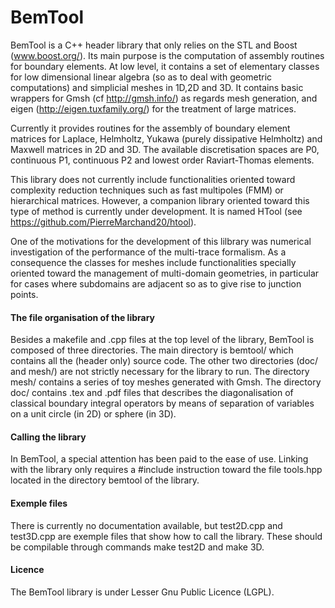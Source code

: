 # BemTool
BemTool is a C++ header library that only relies on the STL and Boost (www.boost.org/).
Its main purpose is the computation of assembly routines for boundary elements. At low level,
it contains a set of elementary classes for low dimensional linear algebra (so as to deal with
geometric computations) and simplicial meshes in 1D,2D and 3D. It contains basic wrappers
for Gmsh (cf http://gmsh.info/) as regards mesh generation, and eigen (http://eigen.tuxfamily.org/)
for the treatment of large matrices.

Currently it provides routines for the assembly of boundary element matrices for Laplace,
Helmholtz, Yukawa (purely dissipative Helmholtz) and Maxwell matrices in 2D and 3D.
The available discretisation spaces are P0, continuous P1, continuous P2 and lowest order
Raviart-Thomas elements.

This library does not currently include functionalities oriented toward complexity
reduction techniques such as fast multipoles (FMM) or hierarchical matrices. However,
a companion library oriented toward this type of method is currently under development.
It is named HTool (see https://github.com/PierreMarchand20/htool).

One of the motivations for the development of this lilbrary was numerical investigation
of the performance of the multi-trace formalism. As a consequence the classes for meshes
include functionalities specially oriented toward the management of multi-domain geometries,
in particular for cases where subdomains are adjacent so as to give rise to junction points.

#### The file organisation of the library
Besides a makefile and .cpp files at the top level of the library, BemTool
is composed of three directories. The main directory is bemtool/ which contains 
all the (header only) source code. The other two directories (doc/ and mesh/) are
not strictly necessary for the library to run. The directory mesh/ contains a series
of toy meshes generated with Gmsh. The directory doc/ contains .tex and .pdf files
that describes the diagonalisation of classical boundary integral operators by means
of separation of variables on a unit circle (in 2D) or sphere (in 3D).

#### Calling the library
In BemTool, a special attention has been paid to the ease of use. Linking with the library
only requires a \#include instruction toward the file tools.hpp located in the directory
bemtool of the library.

#### Exemple files
There is currently no documentation available, but test2D.cpp and test3D.cpp are exemple files
that show how to call the library. These should be compilable through commands make test2D
and make 3D.

#### Licence
The BemTool library is under Lesser Gnu Public Licence (LGPL).